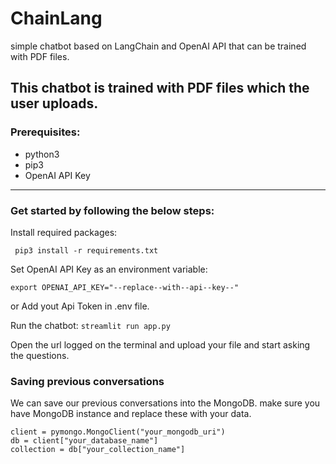 # ChainLang
 simple chatbot based on LangChain and OpenAI API that can be trained with PDF files.

This chatbot is trained with PDF files which the user uploads.
--------------------------------

### Prerequisites:

* python3
* pip3
* OpenAI API Key
  
--------------------------------

### Get started by following the below steps:

Install required packages:

``` pip3 install -r requirements.txt```

Set OpenAI API Key as an environment variable:

```export OPENAI_API_KEY="--replace--with--api--key--"```

or Add yout Api Token in .env file.

Run the chatbot:
```streamlit run app.py```

Open the url logged on the terminal and upload your file and start asking the questions.

### Saving previous conversations

We can save our previous conversations into the MongoDB. make sure you have MongoDB instance and replace these with your data.
```
client = pymongo.MongoClient("your_mongodb_uri")
db = client["your_database_name"]
collection = db["your_collection_name"]

```

